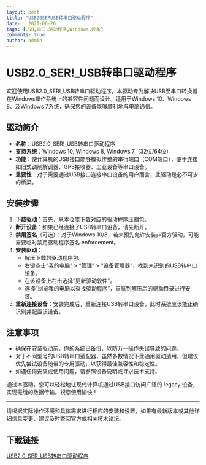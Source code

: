 ```yaml
---
layout: post
title: "USB20SERUSB转串口驱动程序"
date:   2021-06-26
tags: [USB,串口,驱动程序,Windows,设备]
comments: true
author: admin
---
```

# USB2.0_SER!_USB转串口驱动程序

欢迎使用USB2.0_SER!_USB转串口驱动程序，本驱动专为解决USB至串口转换器在Windows操作系统上的兼容性问题而设计。适用于Windows 10、Windows 8、及Windows 7系统，确保您的设备能够顺利地与电脑通信。

## 驱动简介

- **名称**：USB2.0_SER!_USB转串口驱动程序
- **支持系统**：Windows 10, Windows 8, Windows 7（32位/64位）
- **功能**：使计算机的USB接口能够模拟传统的串行端口（COM端口），便于连接如旧式调制解调器、GPS接收器、工业设备等串口设备。
- **重要性**：对于需要通过USB接口连接串口设备的用户而言，此驱动是必不可少的桥梁。

## 安装步骤

1. **下载驱动**：首先，从本仓库下载对应的驱动程序压缩包。
2. **断开设备**：如果已经连接了USB转串口设备，请先断开。
3. **禁用签名**（可选）：对于Windows 10/8，若未预先允许安装非官方驱动，可能需要临时禁用驱动程序签名 enforcement。
4. **安装驱动**：
   - 解压下载的驱动程序包。
   - 右键点击“我的电脑” > “管理” > “设备管理器”，找到未识别的USB转串口设备。
   - 在该设备上右击选择“更新驱动软件”。
   - 选择“浏览我的电脑以查找驱动程序”，导航到解压后的驱动目录进行安装。
5. **重新连接设备**：安装完成后，重新连接USB转串口设备，此时系统应该能正确识别并配置该设备。
   
## 注意事项

- 确保在安装驱动前，你的系统已备份，以防万一操作失误导致的问题。
- 对于不同型号的USB转串口适配器，虽然多数情况下此通用驱动适用，但建议优先尝试设备随带的专用驱动，以获得最佳兼容性和稳定性。
- 如遇任何安装或使用问题，请参照设备说明或寻求技术支持。

通过本驱动，您可以轻松地让现代计算机通过USB接口访问广泛的 legacy 设备，实现无缝的数据传输。祝您使用愉快！

---

请根据实际操作环境和具体需求进行相应的安装和设置，如果有最新版本或其他详细信息变更，建议及时查阅官方或相关技术论坛。

## 下载链接

[USB2.0_SER_USB转串口驱动程序](https://pan.quark.cn/s/7172451f1d9e)